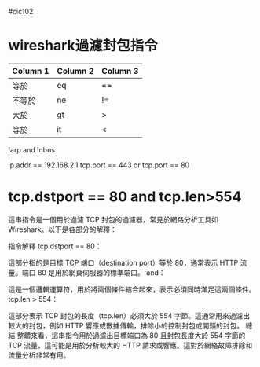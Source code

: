 #cic102
# wireshark過濾封包指令


| Column 1 | Column 2 | Column 3 |
| -------- | -------- | -------- |
| 等於      |eq        | ==       |
| 不等於      |ne        | !=       |
| 大於      |gt        |>       |
| 等於      |it        | <      |


!arp and !nbns

ip.addr == 192.168.2.1
tcp.port == 443 or tcp.port == 80
# tcp.dstport == 80 and tcp.len>554

這串指令是一個用於過濾 TCP 封包的過濾器，常見於網路分析工具如 Wireshark。以下是各部分的解釋：

指令解釋
tcp.dstport == 80：

這部分指的是目標 TCP 端口（destination port）等於 80，通常表示 HTTP 流量。端口 80 是用於網頁伺服器的標準端口。
and：

這是一個邏輯運算符，用於將兩個條件結合起來，表示必須同時滿足這兩個條件。
tcp.len > 554：

這部分表示 TCP 封包的長度（tcp.len）必須大於 554 字節。這通常用來過濾出較大的封包，例如 HTTP 響應或數據傳輸，排除小的控制封包或開頭的封包。
總結
整體來看，這串指令用於過濾出目標端口為 80 且封包長度大於 554 字節的 TCP 流量，這可能是用於分析較大的 HTTP 請求或響應。這對於網絡故障排除和流量分析非常有用。
